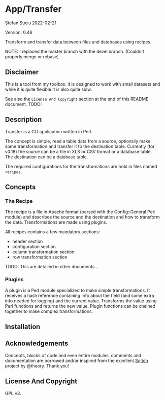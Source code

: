 App/Transfer
============
Ștefan Suciu
2022-02-21

Version: 0.46

Transform and transfer data between files and databases using recipes.

NOTE: I replaced the master branch with the devel branch. (Couldn't
properly merge or rebase).

Disclaimer
----------

This is a tool from my toolbox.  It is designed to work with small
datasets and while it is quite flexible it is also quite slow.

See also the `License And Copyright` section at the end of this README
document. TODO!


Description
-----------

Transfer is a CLI application written in Perl.

The concept is simple, read a table data from a source, optionally
make some transformation and transfer it to the destination table.
Currently (for v0.18) the source can be a file in XLS or CSV format or
a database table.  The destination can be a database table.

The required configurations for the transformations are hold in files
named `recipes`.


Concepts
--------

### The Recipe ###

The recipe is a file in Apache format (parsed with the Config::General
Perl module) and describes the source and the destination and how to
transform the data.  Transformations are made using plugins.

All recipes contains a few mandatory sections:

- header section
- configuration section
- column transformation section
- row transformation section

TODO: This are detailed in other documents...


### Plugins ###

A plugin is a Perl module specialized to make simple transformations.
It receives a hash reference containing info about the field (and some
extra info needed for logging) and the current value.  Transforms the
value using Perl functions and returns the new value.  Plugin
functions can be chained together to make complex transformations.


Installation
------------


Acknowledgements
----------------

Concepts, blocks of code and even entire modules, comments and
documentation are borrowed and/or inspired from the excellent
[Sqitch](https://github.com/theory/sqitch) project by @theory.  Thank
you!


License And Copyright
---------------------

GPL v3.
